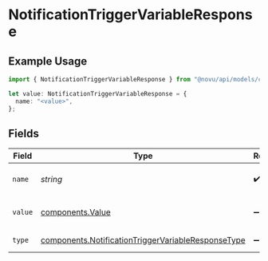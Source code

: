 # NotificationTriggerVariableResponse

## Example Usage

```typescript
import { NotificationTriggerVariableResponse } from "@novu/api/models/components";

let value: NotificationTriggerVariableResponse = {
  name: "<value>",
};
```

## Fields

| Field                                                                                                                    | Type                                                                                                                     | Required                                                                                                                 | Description                                                                                                              |
| ------------------------------------------------------------------------------------------------------------------------ | ------------------------------------------------------------------------------------------------------------------------ | ------------------------------------------------------------------------------------------------------------------------ | ------------------------------------------------------------------------------------------------------------------------ |
| `name`                                                                                                                   | *string*                                                                                                                 | :heavy_check_mark:                                                                                                       | The name of the variable                                                                                                 |
| `value`                                                                                                                  | [components.Value](../../models/components/value.md)                                                                     | :heavy_minus_sign:                                                                                                       | The value of the variable                                                                                                |
| `type`                                                                                                                   | [components.NotificationTriggerVariableResponseType](../../models/components/notificationtriggervariableresponsetype.md) | :heavy_minus_sign:                                                                                                       | The type of the variable                                                                                                 |